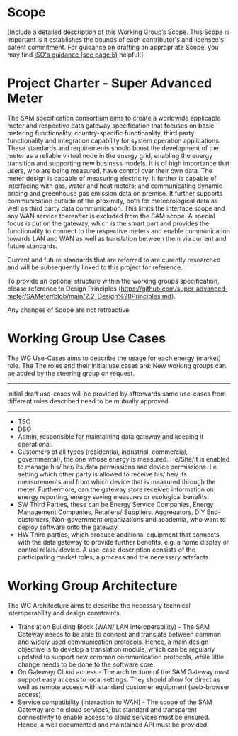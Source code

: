 # Scope

[Include a detailed description of this Working Group’s Scope.  This Scope is important is it establishes the bounds of each contributor's and licensee's patent commitment. For guidance on drafting an appropriate Scope, you may find [ISO's guidance (see page 5)](https://www.iso.org/files/live/sites/isoorg/files/developing_standards/docs/en/how-to-write-standards.pdf "ISO How To Write Standards Guide") helpful.]

# Project Charter - Super Advanced Meter
The SAM specification consortium aims to create a worldwide applicable meter and respective data gateway specification that focuses on basic metering functionality, country-specific functionality, third party functionality and integration capability for system operation applications. These standards and requirements should boost the development of the meter as a reliable virtual node in the energy grid, enabling the energy transition and supporting new business models. It is of high importance that users, who are being measured, have control over their own data. The meter design is capable of measuring electricity. It further is capable of interfacing with gas, water and heat meters; and communicating dynamic pricing and greenhouse gas emission data on premise. It further supports communication outside of the proximity, both for meteorological data as well as third party data communication. This limits the interface scope and any WAN service thereafter is excluded from the SAM scope.
A special focus is put on the gateway, which is the smart part and provides the functionality to connect to the respective meters and enable communication towards LAN and WAN as well as translation between them via current and future standards.

Current and future standards that are referred to are curently researched and will be subsequently linked to this project for reference.

To provide an optional structure within the working groups specification, please reference to Design Principles (https://github.com/super-advanced-meter/SAMeter/blob/main/2.2_Design%20Principles.md).

Any changes of Scope are not retroactive. 


# Working Group Use Cases
The WG Use-Cases aims to describe the usage for each energy (market) role. The The roles and their initial use cases are:
New working groups can be added by the steering group on request.
****
initial draft use-cases will be provided by
afterwards same use-cases from different roles described need to be mutually approved
****
* TSO
* DSO
* Admin, responsible for maintaining data gateway and keeping it operational.
* Customers of all types (residential, industrial, commercial, governmental), the one whose energy is measured. He/She/It is enabled to manage his/ her/ its data permissions and device permissions. I.e. setting which other party is allowed to receive his/ her/ its measurements and from which device that is measured through the meter. Furthermore, can the gateway store received information on energy reporting, energy saving measures or ecological benefits. 
* SW Third Parties, these can be Energy Service Companies, Energy Management Companies, Retailers/ Suppliers, Aggregators, DIY End-customers, Non-government organizations and academia, who want to deploy software onto the gateway.
* HW Third parties, which produce additional equipment that connects with the data gateway to provide further benefits, e.g. a home display or control relais/ device.
A use-case description consists of the participating market roles, a process and the necessary artefacts.

# Working Group Architecture
The WG Architecture aims to describe the necessary technical interoperability and design constraints.
* Translation Building Block (WAN/ LAN interoperability) - The SAM Gateway needs to be able to connect and translate between common and widely used communication protocols. Hence, a main design objective is to develop a translation module, which can be regularly updated to support new common communication protocols, while little change needs to be done to the software core.
* On Gateway/ Cloud access - The architecture of the SAM Gateway must support easy access to local settings. They should allow for direct as well as remote access with standard customer equipment (web-browser access).
* Service compatibility (interaction to WAN) - The scope of the SAM Gateway are no cloud services, but standard and transparent connectivity to enable access to cloud services must be ensured. Hence, a well documented and maintained API must be provided.

